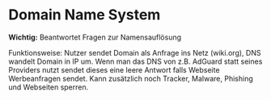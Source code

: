 # Domain Name System
**Wichtig:**
Beantwortet Fragen zur Namensauflösung

Funktionsweise:
Nutzer sendet Domain als Anfrage ins Netz (wiki.org), DNS wandelt Domain in IP um.
Wenn man das DNS von z.B. AdGuard statt seines Providers nutzt sendet dieses eine leere Antwort falls Webseite Werbeanfragen sendet. 
Kann zusätzlich noch Tracker, Malware, Phishing und Webseiten sperren.

